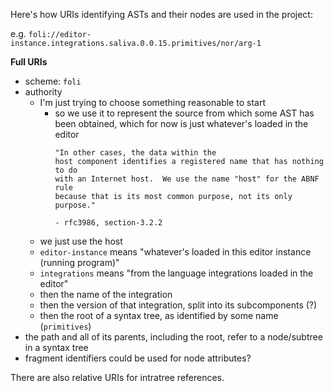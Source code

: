 Here's how URIs identifying ASTs and their nodes are used in the project:

e.g. `foli://editor-instance.integrations.saliva.0.0.15.primitives/nor/arg-1`

**Full URIs**
* scheme: `foli`
* authority
  * I'm just trying to choose something reasonable to start
    * so we use it to represent the source from which some AST has been obtained, which for now is just whatever's loaded in the editor
      ```
      "In other cases, the data within the
      host component identifies a registered name that has nothing to do
      with an Internet host.  We use the name "host" for the ABNF rule
      because that is its most common purpose, not its only purpose."
      
      - rfc3986, section-3.2.2
      ```
  * we just use the host
  * `editor-instance` means "whatever's loaded in this editor instance (running program)"
  * `integrations` means "from the language integrations loaded in the editor"
  * then the name of the integration
  * then the version of that integration, split into its subcomponents (?)
  * then the root of a syntax tree, as identified by some name (`primitives`)
* the path and all of its parents, including the root, refer to a node/subtree in a syntax tree
* fragment identifiers could be used for node attributes?

There are also relative URIs for intratree references.
